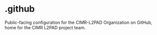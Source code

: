 # .github
Public-facing configuration for the CIMR-L2PAD Organization on GitHub, home for the CIMR L2PAD project team.
